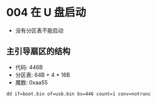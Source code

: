 # 004 在 U 盘启动

* 没有分区表不能启动 

## 主引导扇区的结构

* 代码: 446B
* 分区表: 64B + 4 * 16B
* 魔数: 0xaa55

```console
dd if=boot.bin of=usb.bin bs=446 count=1 conv=notrunc
```